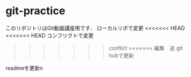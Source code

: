 # git-practice
このリポジトリはGit動画講座用です．
ローカルリポで変更
<<<<<<< HEAD
<<<<<<< HEAD
コンフリクトで変更
>>>>>>> conflict
=======
編集　追
git hubで更新

readmeを更新n
